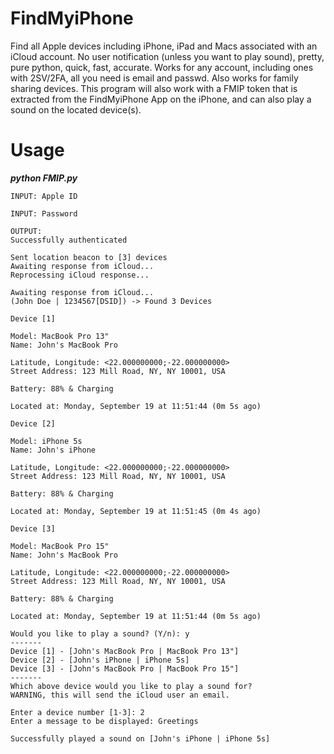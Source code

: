 # FindMyiPhone
Find all Apple devices including iPhone, iPad and Macs associated with an iCloud account. No user notification (unless you want to play sound), pretty, pure python, quick, fast, accurate. Works for any account, including ones with 2SV/2FA, all you need is email and passwd. Also works for family sharing devices. This program will also work with a FMIP token that is extracted from the FindMyiPhone App on the iPhone, and can also play a sound on the located device(s).

# Usage 

***python FMIP.py***

```
INPUT: Apple ID 

INPUT: Password
```
```
OUTPUT:
Successfully authenticated

Sent location beacon to [3] devices
Awaiting response from iCloud...
Reprocessing iCloud response...

Awaiting response from iCloud...
(John Doe | 1234567[DSID]) -> Found 3 Devices
```
```
Device [1]

Model: MacBook Pro 13"
Name: John's MacBook Pro

Latitude, Longitude: <22.000000000;-22.000000000>
Street Address: 123 Mill Road, NY, NY 10001, USA

Battery: 88% & Charging

Located at: Monday, September 19 at 11:51:44 (0m 5s ago)
```
```
Device [2]

Model: iPhone 5s
Name: John's iPhone

Latitude, Longitude: <22.000000000;-22.000000000>
Street Address: 123 Mill Road, NY, NY 10001, USA

Battery: 88% & Charging

Located at: Monday, September 19 at 11:51:45 (0m 4s ago)

```
```
Device [3]

Model: MacBook Pro 15"
Name: John's MacBook Pro

Latitude, Longitude: <22.000000000;-22.000000000>
Street Address: 123 Mill Road, NY, NY 10001, USA

Battery: 88% & Charging

Located at: Monday, September 19 at 11:51:44 (0m 5s ago)
```

```
Would you like to play a sound? (Y/n): y
-------
Device [1] - [John's MacBook Pro | MacBook Pro 13"]
Device [2] - [John's iPhone | iPhone 5s]
Device [3] - [John's MacBook Pro | MacBook Pro 15"]
-------
Which above device would you like to play a sound for?
WARNING, this will send the iCloud user an email.

Enter a device number [1-3]: 2
Enter a message to be displayed: Greetings

Successfully played a sound on [John's iPhone | iPhone 5s]
```
